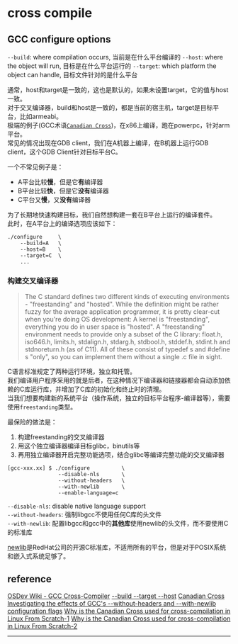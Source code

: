 # cross compile

## GCC configure options

`--build`: where compilation occurs, 当前是在什么平台编译的
`--host`: where the object will run, 目标是在什么平台运行的
`--target`: which platform the object can handle, 目标文件针对的是什么平台

通常，host和target是一致的，这也是默认的，如果未设置target，它的值与host一致。  
对于交叉编译器，build和host是一致的，都是当前的宿主机，target是目标平台，比如armeabi。  
极端的例子(GCC术语[`Canadian Cross`][3])，在x86上编译，跑在powerpc，针对arm平台。  
常见的情况出现在GDB client，我们在A机器上编译，在B机器上运行GDB client，这个GDB Client针对目标平台C。  

一个不常见例子是：

- A平台比较**慢**，但是它**有**编译器
- B平台比较**快**，但是它**没有**编译器
- C平台又**慢**，又**没有**编译器

为了长期地快速构建目标，我们自然想构建一套在B平台上运行的编译套件。  
此时，在A平台上的编译选项应该如下：

``` shell
./configure     \
    --build=A   \
    --host=B    \
    --target=C  \
    ...
```

### 构建交叉编译器

>The C standard defines two different kinds of executing environments - "freestanding" and "hosted".
>While the definition might be rather fuzzy for the average application programmer,
>it is pretty clear-cut when you're doing OS development: A kernel is "freestanding", everything you do in user space is "hosted".
>A "freestanding" environment needs to provide only a subset of the C library:
>float.h, iso646.h, limits.h, stdalign.h, stdarg.h, stdbool.h, stddef.h, stdint.h and stdnoreturn.h (as of C11).
>All of these consist of typedef s and #define s "only", so you can implement them without a single .c file in sight.

C语言标准规定了两种运行环境，独立和托管。  
我们编译用户程序采用的就是后者，在这种情况下编译器和链接器都会自动添加依赖的C库运行库，并增加了C库的初始化和终止时的清理。  
当我们想要构建新的系统平台（操作系统，独立的目标平台程序-编译器等），需要使用`freestanding`类型。

最保险的做法是：

1. 构建freestanding的交叉编译器
2. 用这个独立编译器编译目标glibc，binutils等
3. 再用独立编译器开启完整功能选项，结合glibc等编译完整功能的交叉编译器

``` shell
[gcc-xxx.xx] $ ./configure          \
                --disable-nls       \
                --without-headers   \
                --with-newlib       \
                --enable-language=c
```

`--disable-nls`: disable native language support  
`--without-headers`: 强制libgcc不使用任何C库的头文件  
`--with-newlib`: 配置libgcc和gcc中的**其他库**使用newlib的头文件，而不要使用C的标准库  

[newlib][5]是RedHat公司的开源C标准库，不适用所有的平台，但是对于POSIX系统和嵌入式系统足够了。

## reference

[OSDev Wiki - GCC Cross-Compiler][1]
[--build --target --host][2]
[Canadian Cross][3]
[Investigating the effects of GCC's --without-headers and --with-newlib configuration flags][4]
[Why is the Canadian Cross used for cross-compilation in Linux From Scratch-1][6]
[Why is the Canadian Cross used for cross-compilation in Linux From Scratch-2][7]

----------------------

[1]: https://wiki.osdev.org/GCC_Cross-Compiler
[2]: https://stackoverflow.com/a/53031636/827436
[3]: https://wiki.osdev.org/Canadian_Cross
[4]: https://www.ryanstan.com/withoutHeaders.html
[5]: https://sourceware.org/newlib/
[6]: https://unix.stackexchange.com/a/668847
[7]: https://unix.stackexchange.com/a/668887